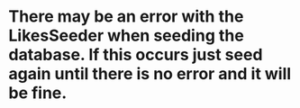 # There may be an error with the LikesSeeder when seeding the database. If this occurs just seed again until there is no error and it will be fine.
